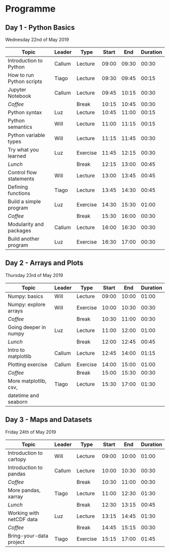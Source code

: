 # Programme
## Day 1 - Python Basics
Wednesday 22nd of May 2019

| Topic                     | Leader | Type     | Start | End   | Duration |
|---------------------------|--------|----------|-------|-------|----------|
| Introduction to Python    | Callum | Lecture  | 09:00 | 09:30 | 00:30    |
| How to run Python scripts | Tiago  | Lecture  | 09:30 | 09:45 | 00:15    |
| Jupyter Notebook          | Callum | Lecture  | 09:45 | 10:15 | 00:30    |
| *Coffee*                  |        | Break    | 10:15 | 10:45 | 00:30    |
| Python syntax             | Luz    | Lecture  | 10:45 | 11:00 | 00:15    |
| Python semantics          | Will   | Lecture  | 11:00 | 11:15 | 00:15    |
| Python variable types     | Will   | Lecture  | 11:15 | 11:45 | 00:30    |
| Try what you learned      | Luz    | Exercise | 11:45 | 12:15 | 00:30    |
| *Lunch*                   |        | Break    | 12:15 | 13:00 | 00:45    |
| Control flow statements   | Will   | Lecture  | 13:00 | 13:45 | 00:45    |
| Defining functions        | Tiago  | Lecture  | 13:45 | 14:30 | 00:45    |
| Build a simple program    | Luz    | Exercise | 14:30 | 15:30 | 01:00    |
| *Coffee*                  |        | Break    | 15:30 | 16:00 | 00:30    |
| Modularity and packages   | Callum | Lecture  | 16:00 | 16:30 | 00:30    |
| Build another program     | Luz    | Exercise | 16:30 | 17:00 | 00:30    |

## Day 2 -  Arrays and Plots
Thursday 23rd of May 2019

| Topic                     | Leader | Type     | Start | End   | Duration |
|---------------------------|--------|----------|-------|-------|----------|
| Numpy: basics             | Will   | Lecture  | 09:00 | 10:00 | 01:00    |
| Numpy: explore arrays     | Will   | Exercise | 10:00 | 10:30 | 00:30    |
| *Coffee*                  |        | Break    | 10:30 | 11:00 | 00:30    |
| Going deeper in numpy     | Luz    | Lecture  | 11:00 | 12:00 | 01:00    |
| *Lunch*                   |        | Break    | 12:00 | 12:45 | 00:45    |
| Intro to matplotlib       | Callum | Lecture  | 12:45 | 14:00 | 01:15    |
| Plotting exercise         | Callum | Exercise | 14:00 | 15:00 | 01:00    |
| *Coffee*                  |        | Break    | 15:00 | 15:30 | 00:30    |
| More matplotlib, csv,     | Tiago  | Lecture  | 15:30 | 17:00 | 01:30    |
|  datetime and seaborn     |        |          |       |       |          |

## Day 3 - Maps and Datasets
Friday 24th of May 2019

| Topic                     | Leader | Type     | Start | End   | Duration |
|---------------------------|--------|----------|-------|-------|----------|
| Introduction to cartopy   | Will   | Lecture  | 09:00 | 10:00 | 01:00    |
| Introduction to pandas    | Callum | Lecture  | 10:00 | 10:30 | 00:30    |
| *Coffee*                  |        | Break    | 10:30 | 11:00 | 00:30    |
| More pandas, xarray       | Tiago  | Lecture  | 11:00 | 12:30 | 01:30    |
| *Lunch*                   |        | Break    | 12:30 | 13:15 | 00:45    |
| Working with netCDF data  | Luz    | Lecture  | 13:15 | 14:45 | 01:30    |
| *Coffee*                  |        | Break    | 14:45 | 15:15 | 00:30    |
| Bring-your-data project   | Tiago  | Exercise | 15:15 | 17:00 | 01:45    |
